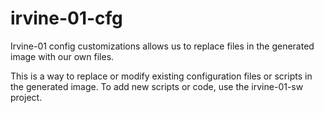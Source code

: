 # irvine-01-cfg
Irvine-01 config customizations allows us to replace files in the generated image with our own files.

This is a way to replace or modify existing configuration files or scripts in the generated image.  To add new scripts or code, use the irvine-01-sw project.
